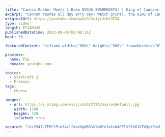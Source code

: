 ```yaml
---
title: "Cannon Rusher Meets 1-Base NYDUS SWARMHOSTS! | King of Cannons #25 - StarCraft 2"
excerpt: "Cannon rushes all day erry day! Watch printF, the KING of Cannons, do what he does best on the StarCraft 2 ladder  King of Cannons playlist: https://www.youtube.com/watch?v=6LShnUyxhUc&list=PLFUDU8AOevUc-JGoqf5rE1PKuLmJ7hgfw PrintF’s stream: https://www.twitch.tv/quasarprintf PrintF’s youtube: https://www.youtube.com/channel/UCHkQTEInf2NXaMCDuJ3q-Ng"
originalUrl: https://youtube.com/watch?v=ijxJsbt3TZA
type: video
length: PT14M44S
publishedDateTime: 2023-05-05T08:48:11Z
heat: 50

featuredContent: "<iframe width=\"800\" height=\"500\" frameborder=\"0\" src=\"https://www.youtube.com/embed/ijxJsbt3TZA\" allow=\"accelerometer; autoplay; encrypted-media; gyroscope; picture-in-picture\" allowfullscreen></iframe>"

provider:
  name: PiG
  domain: youtube.com

topics:
  - StarCraft 2
  - Protoss
tags:
  - Cheese

images:
  - url: https://i.ytimg.com/vi/ijxJsbt3TZA/maxresdefault.jpg
    width: 1280
    height: 720
    isCached: true

secured: "lXzS54fLZPBCYP+uf4zl24ovOgW6DsXlwNfn3xksUAEFlV31hHJX7WQyiShzKW5ouj3FvODi5qYSqwp8Kp04THS/A/GBiWRI3jKdiYftS2PQdevmN/C6B0g4KbMBpVj9HX9/ChLlwjUHpWxj1I8MGSnZ92S6E41cRGIoVicq6zgyJQnZ39TVVSSem8g6gt2FxlF0DeNbK/QiQLPG01Ykkit20oL+1a6ssvmVtptV+KUCj76lcBrqeVfsff66AJ9/knEy2fGIEared3cSSwnqG62OJpxBpPk+LvWbPgxlt5TkfyNN2XO9ZJnI+ja03tYJEwzaqSNylGV7ojThDUKthjzf+Kvrx5G2uvDcF/xmFlLW7lXw40rmRYLZwtiMGU8UWotydUelbcJDMVDJUY8IAwc/2onS3d5WE4HGiCYd84A=;tkgpFGpAOJSwWZMZ0LucTw=="
---
```


